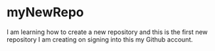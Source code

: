 # myNewRepo
I am learning how to create a new repository and this is the first new repository I am creating on signing into this my Github account.
